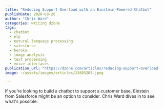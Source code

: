 ```yaml
---
title: "Reducing Support Overload with an Einstein-Powered Chatbot"
publishDate: 2020-08-26
author: "Chris Ward"
categories: writing dzone
tags: 
  - chatbot
  - nlp
  - natural language processing
  - salesforce
  - heroku
  - image analysis
  - text processing
  - voice interfaces
publication_url: "https://dzone.com/articles/reducing-support-overload-with-an-einstein-powered"
image: ~/assets/images/articles/13885283.jpeg

---
```

If you're looking to build a chatbot to support a customer base, Einstein from Salesforce might be an option to consider. Chris Ward dives in to see what's possible.

